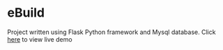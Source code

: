 # eBuild

Project written using Flask Python framework and Mysql database. Click [here](http://avosa.pythonanywhere.com/) to view live demo
